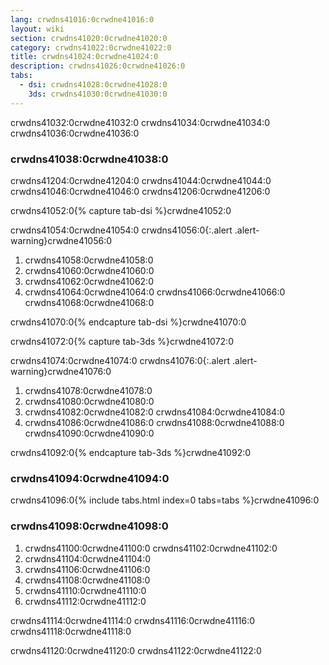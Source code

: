 ```yaml
---
lang: crwdns41016:0crwdne41016:0
layout: wiki
section: crwdns41020:0crwdne41020:0
category: crwdns41022:0crwdne41022:0
title: crwdns41024:0crwdne41024:0
description: crwdns41026:0crwdne41026:0
tabs:
  - dsi: crwdns41028:0crwdne41028:0
    3ds: crwdns41030:0crwdne41030:0
---
```


crwdns41032:0crwdne41032:0 crwdns41034:0crwdne41034:0 crwdns41036:0crwdne41036:0

### crwdns41038:0crwdne41038:0

crwdns41204:0crwdne41204:0 crwdns41044:0crwdne41044:0 crwdns41046:0crwdne41046:0
crwdns41206:0crwdne41206:0

crwdns41052:0{% capture tab-dsi %}crwdne41052:0

crwdns41054:0crwdne41054:0
crwdns41056:0{:.alert .alert-warning}crwdne41056:0

1. crwdns41058:0crwdne41058:0
2. crwdns41060:0crwdne41060:0
3. crwdns41062:0crwdne41062:0
4. crwdns41064:0crwdne41064:0 crwdns41066:0crwdne41066:0 crwdns41068:0crwdne41068:0

crwdns41070:0{% endcapture tab-dsi %}crwdne41070:0

crwdns41072:0{% capture tab-3ds %}crwdne41072:0

crwdns41074:0crwdne41074:0
crwdns41076:0{:.alert .alert-warning}crwdne41076:0

1. crwdns41078:0crwdne41078:0
2. crwdns41080:0crwdne41080:0
3. crwdns41082:0crwdne41082:0 crwdns41084:0crwdne41084:0
4. crwdns41086:0crwdne41086:0 crwdns41088:0crwdne41088:0 crwdns41090:0crwdne41090:0

crwdns41092:0{% endcapture tab-3ds %}crwdne41092:0

### crwdns41094:0crwdne41094:0

crwdns41096:0{% include tabs.html index=0 tabs=tabs %}crwdne41096:0

### crwdns41098:0crwdne41098:0

1. crwdns41100:0crwdne41100:0 crwdns41102:0crwdne41102:0
2. crwdns41104:0crwdne41104:0
3. crwdns41106:0crwdne41106:0
4. crwdns41108:0crwdne41108:0
5. crwdns41110:0crwdne41110:0
6. crwdns41112:0crwdne41112:0

crwdns41114:0crwdne41114:0 crwdns41116:0crwdne41116:0 crwdns41118:0crwdne41118:0

crwdns41120:0crwdne41120:0 crwdns41122:0crwdne41122:0

